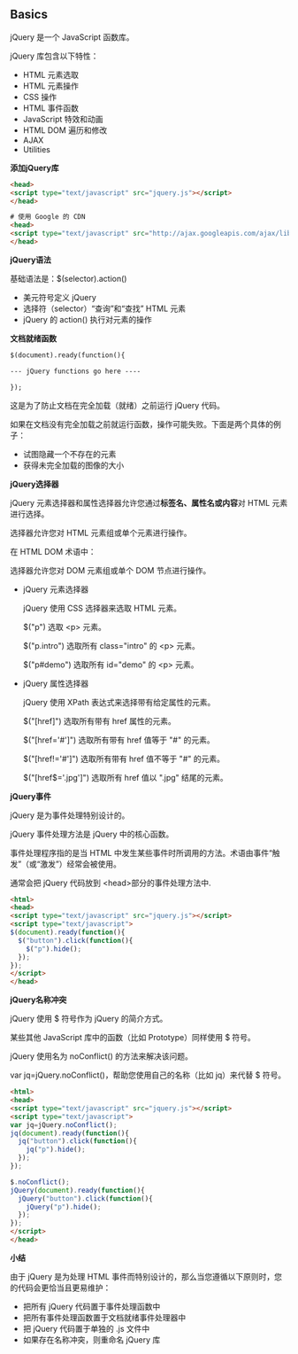 ## Basics

jQuery 是一个 JavaScript 函数库。

jQuery 库包含以下特性：

+ HTML 元素选取
+ HTML 元素操作
+ CSS 操作
+ HTML 事件函数
+ JavaScript 特效和动画
+ HTML DOM 遍历和修改
+ AJAX
+ Utilities

**添加jQuery库**

```html
<head>
<script type="text/javascript" src="jquery.js"></script>
</head>

# 使用 Google 的 CDN
<head>
<script type="text/javascript" src="http://ajax.googleapis.com/ajax/libs/jquery/1.9/jquery.min.js"></script>
</head>
```

**jQuery语法**

基础语法是：$(selector).action()

+ 美元符号定义 jQuery
+ 选择符（selector）“查询”和“查找” HTML 元素
+ jQuery 的 action() 执行对元素的操作

**文档就绪函数**

```html
$(document).ready(function(){

--- jQuery functions go here ----

});
```

这是为了防止文档在完全加载（就绪）之前运行 jQuery 代码。

如果在文档没有完全加载之前就运行函数，操作可能失败。下面是两个具体的例子：

+ 试图隐藏一个不存在的元素
+ 获得未完全加载的图像的大小

**jQuery选择器**

jQuery 元素选择器和属性选择器允许您通过**标签名、属性名或内容**对 HTML 元素进行选择。

选择器允许您对 HTML 元素组或单个元素进行操作。

在 HTML DOM 术语中：

选择器允许您对 DOM 元素组或单个 DOM 节点进行操作。

+ jQuery 元素选择器

  jQuery 使用 CSS 选择器来选取 HTML 元素。

  $("p") 选取 \<p> 元素。

  $("p.intro") 选取所有 class="intro" 的 \<p> 元素。

  $("p#demo") 选取所有 id="demo" 的 \<p> 元素。

+ jQuery 属性选择器

  jQuery 使用 XPath 表达式来选择带有给定属性的元素。

  $("[href]") 选取所有带有 href 属性的元素。

  $("[href='#']") 选取所有带有 href 值等于 "#" 的元素。

  $("[href!='#']") 选取所有带有 href 值不等于 "#" 的元素。

  $("[href$='.jpg']") 选取所有 href 值以 ".jpg" 结尾的元素。

**jQuery事件**

jQuery 是为事件处理特别设计的。

jQuery 事件处理方法是 jQuery 中的核心函数。

事件处理程序指的是当 HTML 中发生某些事件时所调用的方法。术语由事件“触发”（或“激发”）经常会被使用。

通常会把 jQuery 代码放到 \<head>部分的事件处理方法中.

```html
<html>
<head>
<script type="text/javascript" src="jquery.js"></script>
<script type="text/javascript">
$(document).ready(function(){
  $("button").click(function(){
    $("p").hide();
  });
});
</script>
</head>
```

**jQuery名称冲突**

jQuery 使用 $ 符号作为 jQuery 的简介方式。

某些其他 JavaScript 库中的函数（比如 Prototype）同样使用 $ 符号。

jQuery 使用名为 noConflict() 的方法来解决该问题。

var jq=jQuery.noConflict()，帮助您使用自己的名称（比如 jq）来代替 $ 符号。

```html
<html>
<head>
<script type="text/javascript" src="jquery.js"></script>
<script type="text/javascript">
var jq=jQuery.noConflict();
jq(document).ready(function(){
  jq("button").click(function(){
    jq("p").hide();
  });
});

$.noConflict();
jQuery(document).ready(function(){
  jQuery("button").click(function(){
    jQuery("p").hide();
  });
});
</script>
</head>
```

**小结**

由于 jQuery 是为处理 HTML 事件而特别设计的，那么当您遵循以下原则时，您的代码会更恰当且更易维护：

+ 把所有 jQuery 代码置于事件处理函数中
+ 把所有事件处理函数置于文档就绪事件处理器中
+ 把 jQuery 代码置于单独的 .js 文件中
+ 如果存在名称冲突，则重命名 jQuery 库

